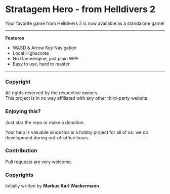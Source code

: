 Stratagem Hero - from Helldivers 2
==================================

Your favorite game from Helldivers 2 is now available as a standalone game!

---

**Features**

- WASD & Arrow Key Navigation
- Local Highscores
- No Gameengine, just plain WPF
- Easy to use, hard to master

---

### Copyright

All rights reserved by the respective owners.<br/>
This project is in no way affiliated with any other third-party website.

### Enjoying this?
Just star the repo or make a donation.

Your help is valuable since this is a hobby project for all of us: we do development during out-of-office hours.

### Contribution
Pull requests are very welcome.

### Copyrights
Initially written by **Markus Karl Wackermann**.
